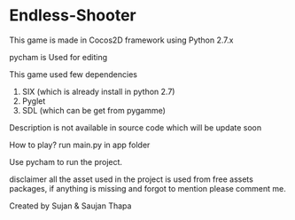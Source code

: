 # Endless-Shooter
This game is made in Cocos2D framework using Python 2.7.x

pycham is Used for editing

This game used few dependencies
  1. SIX (which is already install in python 2.7)
  2. Pyglet
  3. SDL (which can be get from pygamme)

Description is not available in source code which will be update soon

How to play?
  run main.py in app folder
 
Use pycham to run the project.

disclaimer
all the asset used in the project is used from free assets packages, if anything is missing and forgot to mention please comment me.

Created by Sujan & Saujan Thapa

